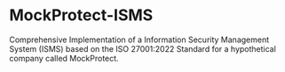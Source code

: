 # MockProtect-ISMS
Comprehensive Implementation of a Information Security Management System (ISMS) based on the ISO 27001:2022 Standard for a hypothetical company called MockProtect.
